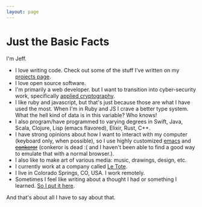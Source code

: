 ```yaml
---
layout: page
---
```

# Just the Basic Facts

I'm Jeff.

* I love writing code. Check out some of the stuff I've written on my  [projects page][].
* I love open source software.
* I'm primarily a web developer. but I want to transition into cyber-security work, specifically [applied cryptography](/2018/04/08/applied-cryptography.html).
* I like ruby and javascript, but that's just because those are what I have used the most. When I'm in Ruby and JS I crave a better type system. What the hell kind of data is in this variable? Who knows!
* I also program/have programmed to varying degrees in Swift, Java, Scala, Clojure, Lisp (emacs flavored), Elixir, Rust, C++.
* I have strong opinions about how I want to interact with my computer (keyboard only, when possible), so I use highly customized [emacs][] and ~~[conkeror][]~~ (conkeror is dead :( and I haven't been able to find a good way to emulate that with a normal browser.).
* I also like to make art of various media: music, drawings, design, etc.
* I currently work at a company called [Le Tote][].
* I live in Colorado Springs, CO, USA. I work remotely.
* Sometimes I feel like writing about a thought I had or something I learned. [So I put it here](/blog.html).

And that's about all I have to say about that.

[projects page]: /projects.html
[emacs]: http://www.gnu.org/software/emacs/
[conkeror]: http://conkeror.org/
[Le Tote]: https://letote.com/careers
